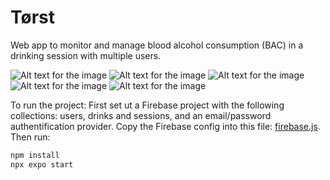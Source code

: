 # Tørst
Web app to monitor and manage blood alcohol consumption (BAC) in a drinking session with multiple users.

![Alt text for the image](https://github.com/Jakob1202/Torst/tree/main/assets/screenshots/screenshot1)
![Alt text for the image](https://github.com/Jakob1202/Torst/tree/main/assets/screenshots/screenshot2)
![Alt text for the image](https://github.com/Jakob1202/Torst/tree/main/assets/screenshots/screenshot3)
![Alt text for the image](https://github.com/Jakob1202/Torst/tree/main/assets/screenshots/screenshot4)
![Alt text for the image](https://github.com/Jakob1202/Torst/tree/main/assets/screenshots/screenshot5)


To run the project:
First set ut a Firebase project with the following collections: users, drinks and sessions, and an email/password authentification provider. Copy the Firebase config into this file: [firebase.js](https://github.com/Jakob1202/Torst/tree/main/src/config/firebase.js). Then run:
```bash
npm install
npx expo start

